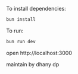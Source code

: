 To install dependencies:
```sh
bun install
```

To run:
```sh
bun run dev
```

open http://localhost:3000

maintain by dhany dp
